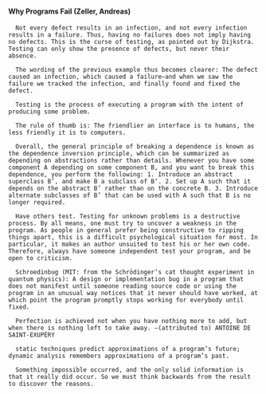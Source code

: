 #### Why Programs Fail (Zeller, Andreas)
      Not every defect results in an infection, and not every infection results in a failure. Thus, having no failures does not imply having no defects. This is the curse of testing, as pointed out by Dijkstra. Testing can only show the presence of defects, but never their absence.

      The wording of the previous example thus becomes clearer: The defect caused an infection, which caused a failure—and when we saw the failure we tracked the infection, and finally found and fixed the defect.

      Testing is the process of executing a program with the intent of producing some problem.

      The rule of thumb is: The friendlier an interface is to humans, the less friendly it is to computers.

      Overall, the general principle of breaking a dependence is known as the dependence inversion principle, which can be summarized as depending on abstractions rather than details. Whenever you have some component A depending on some component B, and you want to break this dependence, you perform the following: 1. Introduce an abstract superclass B’, and make B a subclass of B‘. 2. Set up A such that it depends on the abstract B’ rather than on the concrete B. 3. Introduce alternate subclasses of B’ that can be used with A such that B is no longer required.

      Have others test. Testing for unknown problems is a destructive process. By all means, one must try to uncover a weakness in the program. As people in general prefer being constructive to ripping things apart, this is a difficult psychological situation for most. In particular, it makes an author unsuited to test his or her own code. Therefore, always have someone independent test your program, and be open to criticism.

      Schroedinbug (MIT: from the Schrödinger’s cat thought experiment in quantum physics): A design or implementation bug in a program that does not manifest until someone reading source code or using the program in an unusual way notices that it never should have worked, at which point the program promptly stops working for everybody until fixed.

      Perfection is achieved not when you have nothing more to add, but when there is nothing left to take away. –(attributed to) ANTOINE DE SAINT-EXUPÉRY

      static techniques predict approximations of a program’s future; dynamic analysis remembers approximations of a program’s past.

      Something impossible occurred, and the only solid information is that it really did occur. So we must think backwards from the result to discover the reasons.


